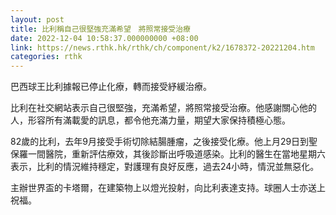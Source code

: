 ```yaml
---
layout: post
title: 比利稱自己很堅強充滿希望　將照常接受治療
date: 2022-12-04 10:58:37.000000000 +08:00
link: https://news.rthk.hk/rthk/ch/component/k2/1678372-20221204.htm
categories: rthk
---
```


巴西球王比利據報已停止化療，轉而接受紓緩治療。

比利在社交網站表示自己很堅強，充滿希望，將照常接受治療。他感謝關心他的人，形容所有滿載愛的訊息，都令他充滿力量，期望大家保持積極心態。

82歲的比利，去年9月接受手術切除結腸腫瘤，之後接受化療。他上月29日到聖保羅一間醫院，重新評估療效，其後診斷出呼吸道感染。比利的醫生在當地星期六表示，比利的情況維持穩定，對護理有良好反應，過去24小時，情況並無惡化。

主辦世界盃的卡塔爾，在建築物上以燈光投射，向比利表達支持。球圈人士亦送上祝福。
